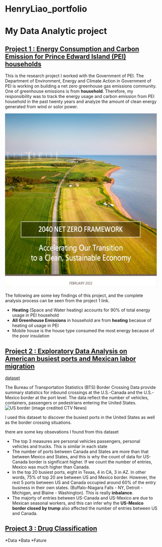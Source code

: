 # HenryLiao_portfolio

# My Data Analytic project


## [Project 1 : Energy Consumption and Carbon Emission for Prince Edward Island (PEI) households](https://hackmd.io/@WY7WYsMqTwyJzJLs_SoHcQ/rkMAx2ME2)


This is the research project I worked with the Government of PEI. The Department of Environment, Energy and Climate Action in Government of PEI is working on building a net zero greenhouse gas emissions community. One of greenhouse emissions is from **household**. Therefore, my responsibility was to track the energy usage and carbon emission from PEI household in the past twenty years and analyze the amount of clean energy generated from wind or solor power.

![PEI2040](pei2040.jpg)

The following are some key findings of this project, and the complete analysis process can be seen from the project 1 link.

* **Heating** (Space and Water heating) accounts for 90% of total energy usage in PEI household
* **All Greenhouse Emissions** in household are from **heating** becasue of heating oil usage in PEI
* Mobile house is the house type consumed the most energy because of the poor insulation

## [Project 2 : Exploratory Data Analysis on American busiest ports and Mexican labor migration](https://www.kaggle.com/code/hungenliao/american-busiest-ports-and-mexican-labor-migration)

[dataset](https://www.kaggle.com/datasets/akhilv11/border-crossing-entry-data)

The Bureau of Transportation Statistics (BTS) Border Crossing Data provide summary statistics for inbound crossings at the U.S.-Canada and the U.S.-Mexico border at the port level. The data reflect the number of vehicles, containers, passengers or pedestrians entering the United States.
![US border (image credited CTV News)](https://beta.ctvnews.ca/content/dam/ctvnews/images/2021/5/31/1_5450179.jpg?cache_timestamp=1622491406080)

I used this dataset to discover the busiest ports in the United States as well as the border crossing situations.

there are some key obsevations I found from this dataset

* The top 3 measures are personal vehicles passengers, personal vehicles and trucks. This is similar in each state
* The number of ports between Canada and States are more than that between Mexico and States, and this is why the count of data for US-Canada border is significant higher. If we count the number of entries, Mexico was much higher than Canada.
*  In the top 20 busiest ports, eight in Texas, 4 in CA, 3 in AZ. In other words, 75% of top 20 are between US and Mexico border. However, the rest 5 ports between US and Canada occupied around 60% of the entry business in their own states. (Buffalo-Niagara Falls - NY, Detroit - Michigan, and Blaine - Washington). This is really **inbalance**.
* The majorty of entries between US-Canada and US-Mexico are due to Mexican seasonal workers, and this can infer why the **US-Mexico border closed by trump** also affected the number of entries between US and Canada.

## [Project 3 : Drug Classification](https://www.kaggle.com/code/hungenliao/drugs-classification-eda-ml-knn-rf)

*Data
*Bata
*Fature
